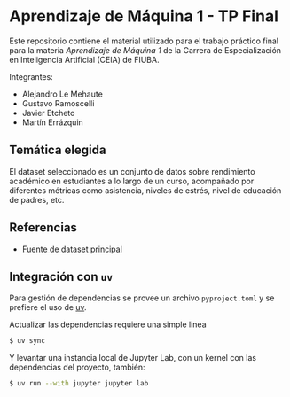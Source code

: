 # Aprendizaje de Máquina 1 - TP Final

Este repositorio contiene el material utilizado para el trabajo práctico final para la materia *Aprendizaje de Máquina 1* de la Carrera de Especialización en Inteligencia Artificial (CEIA) de FIUBA.

Integrantes:

* Alejandro Le Mehaute
* Gustavo Ramoscelli
* Javier Etcheto
* Martín Errázquin

## Temática elegida

El dataset seleccionado es un conjunto de datos sobre rendimiento académico en estudiantes a lo largo de un curso, acompañado por diferentes métricas como asistencia, niveles de estrés, nivel de educación de padres, etc.

## Referencias

* [Fuente de dataset principal](https://www.kaggle.com/datasets/mahmoudelhemaly/students-grading-dataset)

## Integración con `uv`

Para gestión de dependencias se provee un archivo `pyproject.toml` y se prefiere el uso de [uv](https://docs.astral.sh/uv/).

Actualizar las dependencias requiere una simple linea

```bash
$ uv sync
```

Y levantar una instancia local de Jupyter Lab, con un kernel con las dependencias del proyecto, también:

```bash
$ uv run --with jupyter jupyter lab
```